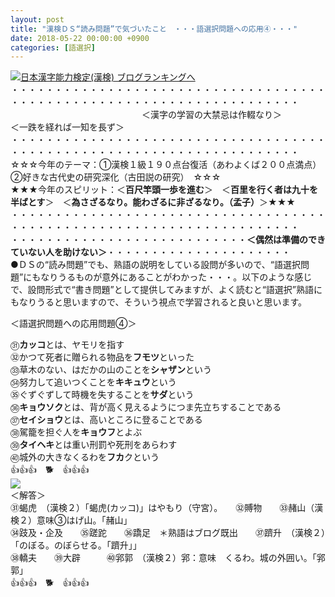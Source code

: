 ```yaml
---
layout: post
title: "漢検ＤＳ“読み問題”で気づいたこと　・・・語選択問題への応用④・・・"
date: 2018-05-22 00:00:00 +0900
categories: [語選択]
---
```


[![](/syuusyuu9701/assets/images/漢検ｄｓ“読み問題”で気づいたこと-・・・語選択問題への応用④・・・-br_c_3028_1.gif)](http://blog.with2.net/link.php?1659096:3028 "日本漢字能力検定(漢検) ブログランキングへ")[日本漢字能力検定(漢検) ブログランキングへ](http://blog.with2.net/link.php?1659096:3028)  
・・・・・・・・・・・・・・・・・・・・・・・・・・・・・・・・・・・・・・・・・・・・・・・・・・・・・・・・・・・・・・・・・・・・・  
　　　　　　　　　　　　　　　＜漢字の学習の大禁忌は作輟なり＞　　　　　＜一跌を経れば一知を長ず＞　　　　　  
・・・・・・・・・・・・・・・・・・・・・・・・・・・・・・・・・・・・・・・・・・・・・・・・・・・・・・・・・・・・・・・・・・・・・  
☆☆☆今年のテーマ：①漢検１級１９０点台復活（あわよくば２００点満点）　②好きな古代史の研究深化（古田説の研究）　☆☆☆  
★★★今年のスピリット：＜**百尺竿頭一歩を進む**＞　＜**百里を行く者は九十を半ばとす**＞　＜**為さざるなり。能わざるに非ざるなり。（孟子）**＞★★★  
・・・・・・・・・・・・・・・・・・・・・・・・・・・・・・・・・・・・・・・・・・・・・・・・・・・・・・・・・・・・・・・・・・・・・  
・・・・・・・・・・・・・・・・・・・・・・・・・・・**＜偶然は準備のできていない人を助けない＞**・・・・・・・・・・・・・・・・・・・・・  
●ＤＳの“読み問題”でも、熟語の説明をしている設問が多いので、“語選択問題”にもなりうるものが意外にあることがわかった・・・。以下のような感じで、設問形式で“書き問題”として提供してみますが、よく読むと“語選択”熟語にもなりうると思いますので、そういう視点で学習されると良いと思います。  
  
＜語選択問題への応用問題④＞  
  
㉛**カッコ**とは、ヤモリを指す　　  
㉜かつて死者に贈られる物品を**フモツ**といった　  
㉝草木のない、はだかの山のことを**シャザン**という  
㉞努力して追いつくことを**キキュウ**という　　  
㉟ぐずぐずして時機を失することを**サダ**という  
㊱**キョウソク**とは、背が高く見えるようにつま先立ちすることである　  
㊲**セイショウ**とは、高いところに登ることである　　  
㊳駕籠を担ぐ人を**キョウフ**とよぶ　　  
㊴**タイヘキ**とは重い刑罰や死刑をあらわす　  
㊵城外の大きなくるわを**フカ**クという　　  
👍👍👍　🐕　👍👍👍  
![](/syuusyuu9701/assets/images/漢検ｄｓ“読み問題”で気づいたこと-・・・語選択問題への応用④・・・-20424d3cd2f93057861e48ffc026c99a.png)  
＜解答＞  
㉛蝎虎　（漢検２）「蝎虎(カッコ)」はやもり（守宮）。　　㉜賻物　　㉝赭山（漢検２）意味③はげ山。「赭山」  
㉞跂及・企及　　㉟蹉跎　　㊱蹻足　＊熟語はブログ既出　　㊲躋升　（漢検２）「のぼる。のぼらせる。「躋升」」  
㊳轎夫　　㊴大辟　　　㊵郛郭　（漢検２）郛：意味　くるわ。城の外囲い。「郛郭」  
👍👍👍　🐕　👍👍👍